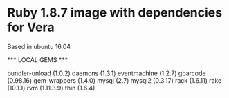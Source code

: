 Ruby 1.8.7 image with dependencies for Vera
=============================================

Based in ubuntu 16.04

*** LOCAL GEMS ***

bundler-unload (1.0.2)
daemons (1.3.1)
eventmachine (1.2.7)
gbarcode (0.98.16)
gem-wrappers (1.4.0)
mysql (2.7)
mysql2 (0.3.17)
rack (1.6.11)
rake (10.1.1)
rvm (1.11.3.9)
thin (1.6.4)